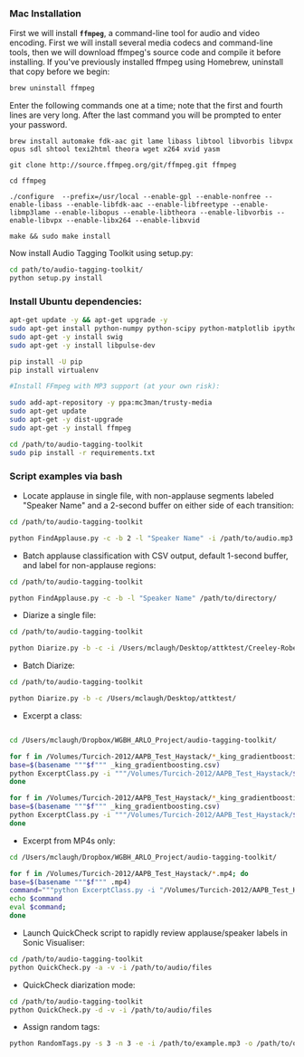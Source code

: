 
### Mac Installation


First we will install **`ffmpeg`**, a command-line tool for audio and video encoding. First we will install several media codecs and command-line tools, then we will download ffmpeg's source code and compile it before installing. If you've previously installed ffmpeg using Homebrew, uninstall that copy before we begin:

```bash
brew uninstall ffmpeg
```

Enter the following commands one at a time; note that the first and fourth lines are very long. After the last command you will be prompted to enter your password.

```
brew install automake fdk-aac git lame libass libtool libvorbis libvpx opus sdl shtool texi2html theora wget x264 xvid yasm

git clone http://source.ffmpeg.org/git/ffmpeg.git ffmpeg

cd ffmpeg

./configure  --prefix=/usr/local --enable-gpl --enable-nonfree --enable-libass --enable-libfdk-aac --enable-libfreetype --enable-libmp3lame --enable-libopus --enable-libtheora --enable-libvorbis --enable-libvpx --enable-libx264 --enable-libxvid

make && sudo make install
```

Now install Audio Tagging Toolkit using setup.py:

```bash
cd path/to/audio-tagging-toolkit/
python setup.py install
```





### Install Ubuntu dependencies:

```bash
apt-get update -y && apt-get upgrade -y
sudo apt-get install python-numpy python-scipy python-matplotlib ipython ipython-notebook python-pandas python-sympy python-nose
sudo apt-get -y install swig
sudo apt-get -y install libpulse-dev

pip install -U pip
pip install virtualenv

#Install FFmpeg with MP3 support (at your own risk):

sudo add-apt-repository -y ppa:mc3man/trusty-media
sudo apt-get update
sudo apt-get -y dist-upgrade
sudo apt-get -y install ffmpeg
```

```bash
cd /path/to/audio-tagging-toolkit
sudo pip install -r requirements.txt
```


### Script examples via bash

- Locate applause in single file, with non-applause segments labeled "Speaker Name" and a 2-second buffer on either side of each transition:

```bash
cd /path/to/audio-tagging-toolkit

python FindApplause.py -c -b 2 -l "Speaker Name" -i /path/to/audio.mp3
```

- Batch applause classification with CSV output, default 1-second buffer, and label for non-applause regions:

```bash
cd /path/to/audio-tagging-toolkit

python FindApplause.py -c -b -l "Speaker Name" /path/to/directory/
```

- Diarize a single file:

```bash
cd /path/to/audio-tagging-toolkit

python Diarize.py -b -c -i /Users/mclaugh/Desktop/attktest/Creeley-Robert_33_A-Note_Rockdrill-2.mp3
```

- Batch Diarize:

```bash
cd /path/to/audio-tagging-toolkit

python Diarize.py -b -c /Users/mclaugh/Desktop/attktest/
```

- Excerpt a class:

```bash

cd /Users/mclaugh/Dropbox/WGBH_ARLO_Project/audio-tagging-toolkit/

for f in /Volumes/Turcich-2012/AAPB_Test_Haystack/*_king_gradientboosting.csv; do
base=$(basename """$f""" _king_gradientboosting.csv)
python ExcerptClass.py -i """/Volumes/Turcich-2012/AAPB_Test_Haystack/$base.mp3""" -t """$f""" -e 0 -o "/Volumes/Turcich-2012/AAPB_excerpt_output/";
done

for f in /Volumes/Turcich-2012/AAPB_Test_Haystack/*_king_gradientboosting.csv; do
base=$(basename """$f""" _king_gradientboosting.csv)
python ExcerptClass.py -i """/Volumes/Turcich-2012/AAPB_Test_Haystack/$base.mp4""" -t """$f""" -e 0 -o "/Volumes/Turcich-2012/AAPB_excerpt_output/";
done
```

- Excerpt from MP4s only:

```bash
cd /Users/mclaugh/Dropbox/WGBH_ARLO_Project/audio-tagging-toolkit/

for f in /Volumes/Turcich-2012/AAPB_Test_Haystack/*.mp4; do
base=$(basename """$f""" .mp4)
command="""python ExcerptClass.py -i "/Volumes/Turcich-2012/AAPB_Test_Haystack/$base.mp4" -t "/Volumes/Turcich-2012/AAPB_Test_Haystack/${base}_king_gradientboosting.csv" -e 0 -o "/Volumes/Turcich-2012/AAPB_excerpt_output/" """;
echo $command
eval $command;
done
```

- Launch QuickCheck script to rapidly review applause/speaker labels in Sonic Visualiser:

```bash
cd /path/to/audio-tagging-toolkit
python QuickCheck.py -a -v -i /path/to/audio/files
```

- QuickCheck diarization mode:


```bash
cd /path/to/audio-tagging-toolkit
python QuickCheck.py -d -v -i /path/to/audio/files
```

- Assign random tags:

```bash
python RandomTags.py -s 3 -n 3 -e -i /path/to/example.mp3 -o /path/to/output_dir/
```
